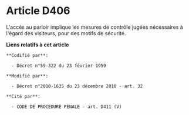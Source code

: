 # Article D406

L'accès au parloir implique les mesures de contrôle jugées nécessaires à l'égard des visiteurs, pour des motifs de sécurité.

**Liens relatifs à cet article**

	**Codifié par**:

	  - Décret n°59-322 du 23 février 1959

	**Modifié par**:

	  - Décret n°2010-1635 du 23 décembre 2010 - art. 32

	**Cité par**:

	  - CODE DE PROCEDURE PENALE - art. D411 (V)
